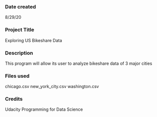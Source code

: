 ### Date created
8/29/20

### Project Title
Exploring US Bikeshare Data

### Description
This program will allow its user to analyze bikeshare data of 3 major cities

### Files used
chicago.csv new_york_city.csv washington.csv

### Credits
Udacity Programming for Data Science
